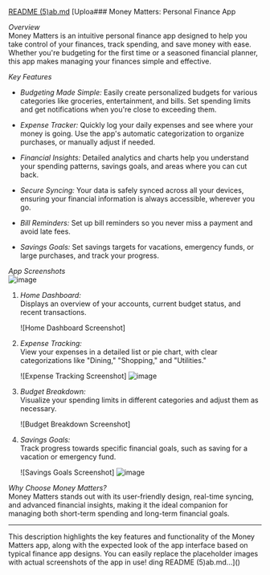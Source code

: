 [README (5)ab.md](https://github.com/user-attachments/files/17841498/README.5.ab.md)
[Uploa### Money Matters: Personal Finance App

*Overview*  
Money Matters is an intuitive personal finance app designed to help you take control of your finances, track spending, and save money with ease. Whether you're budgeting for the first time or a seasoned financial planner, this app makes managing your finances simple and effective.

*Key Features*  
- *Budgeting Made Simple:* Easily create personalized budgets for various categories like groceries, entertainment, and bills. Set spending limits and get notifications when you're close to exceeding them.
  
- *Expense Tracker:* Quickly log your daily expenses and see where your money is going. Use the app's automatic categorization to organize purchases, or manually adjust if needed.
  
- *Financial Insights:* Detailed analytics and charts help you understand your spending patterns, savings goals, and areas where you can cut back.
  
- *Secure Syncing:* Your data is safely synced across all your devices, ensuring your financial information is always accessible, wherever you go.
  
- *Bill Reminders:* Set up bill reminders so you never miss a payment and avoid late fees.
  
- *Savings Goals:* Set savings targets for vacations, emergency funds, or large purchases, and track your progress.

*App Screenshots*  
![image](https://github.com/user-attachments/assets/e01497de-1706-46f7-a858-461115986ec9)


1. *Home Dashboard:*  
   Displays an overview of your accounts, current budget status, and recent transactions.

   ![Home Dashboard Screenshot]  

2. *Expense Tracking:*  
   View your expenses in a detailed list or pie chart, with clear categorizations like "Dining," "Shopping," and "Utilities."

   ![Expense Tracking Screenshot]
   ![image](https://github.com/user-attachments/assets/76263533-217a-490b-aa51-d4fb613b8761)


4. *Budget Breakdown:*  
   Visualize your spending limits in different categories and adjust them as necessary.

   ![Budget Breakdown Screenshot]  

5. *Savings Goals:*  
   Track progress towards specific financial goals, such as saving for a vacation or emergency fund.

   ![Savings Goals Screenshot]
   ![image](https://github.com/user-attachments/assets/86aca12a-83e2-435d-8b33-4f929e9d57e6)


*Why Choose Money Matters?*  
Money Matters stands out with its user-friendly design, real-time syncing, and advanced financial insights, making it the ideal companion for managing both short-term spending and long-term financial goals.

---

This description highlights the key features and functionality of the Money Matters app, along with the expected look of the app interface based on typical finance app designs. You can easily replace the placeholder images with actual screenshots of the app in use!
ding README (5)ab.md…]()
